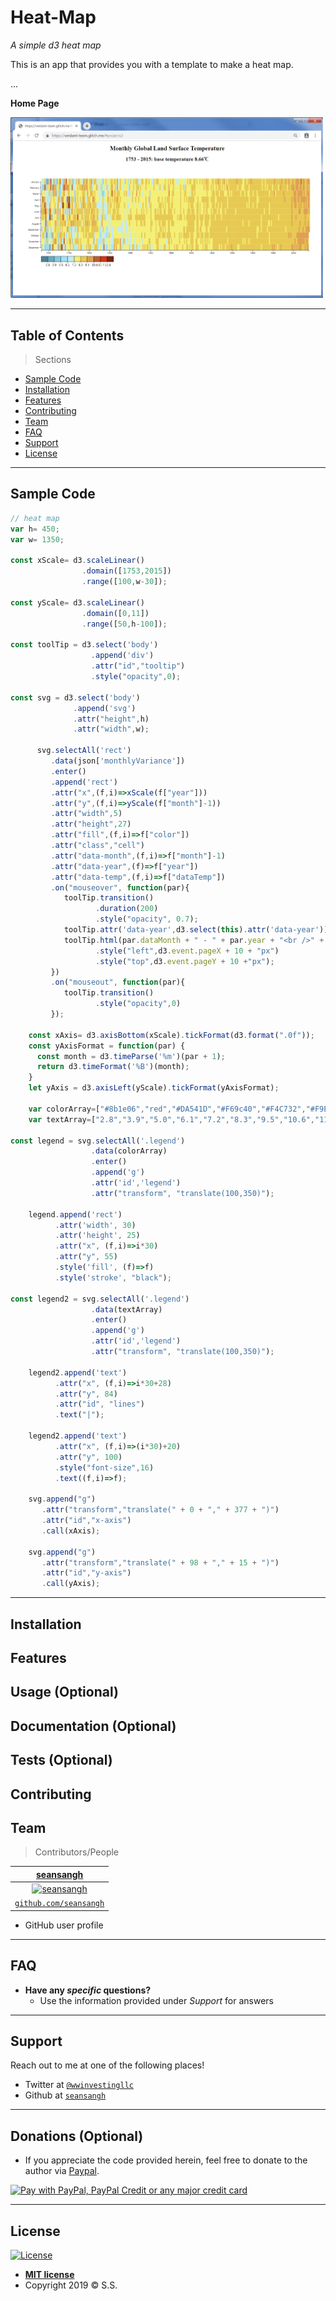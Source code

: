 # Heat-Map

*A simple d3 heat map*

This is an app that provides you with a template to make a heat map.



...

**Home Page**

<img src="/HeatMap.PNG" title="home page" alt="home page" width="500px">


---


## Table of Contents 

> Sections
- [Sample Code](#Sample_Code)
- [Installation](#installation)
- [Features](#features)
- [Contributing](#contributing)
- [Team](#team)
- [FAQ](#faq)
- [Support](#support)
- [License](#license)


---

## Sample Code

```javascript
// heat map
var h= 450;
var w= 1350;    
    
const xScale= d3.scaleLinear()
                .domain([1753,2015])
                .range([100,w-30]);
    
const yScale= d3.scaleLinear()
                .domain([0,11])
                .range([50,h-100]);

const toolTip = d3.select('body')
                  .append('div')
                  .attr("id","tooltip")
                  .style("opacity",0);
    
const svg = d3.select('body')    
              .append('svg')
              .attr("height",h)
              .attr("width",w);
     
      svg.selectAll('rect')
         .data(json['monthlyVariance'])
         .enter()
         .append('rect')
         .attr("x",(f,i)=>xScale(f["year"]))
         .attr("y",(f,i)=>yScale(f["month"]-1))
         .attr("width",5)
         .attr("height",27)
         .attr("fill",(f,i)=>f["color"])
         .attr("class","cell")
         .attr("data-month",(f,i)=>f["month"]-1)
         .attr("data-year",(f)=>f["year"])
         .attr("data-temp",(f,i)=>f["dataTemp"])
         .on("mouseover", function(par){
            toolTip.transition()
                   .duration(200)
                   .style("opacity", 0.7);
            toolTip.attr('data-year',d3.select(this).attr('data-year')); 
            toolTip.html(par.dataMonth + " - " + par.year + "<br />" + par.dataTemp.toFixed(1) +"&degC" +"<br />" + par.variance.toFixed(1)+"&degC")
                   .style("left",d3.event.pageX + 10 + "px")
                   .style("top",d3.event.pageY + 10 +"px");
         })           
         .on("mouseout", function(par){
            toolTip.transition()
                   .style("opacity",0)
         });
    
    const xAxis= d3.axisBottom(xScale).tickFormat(d3.format(".0f"));
    const yAxisFormat = function(par) {
      const month = d3.timeParse('%m')(par + 1);
      return d3.timeFormat('%B')(month);
    }
    let yAxis = d3.axisLeft(yScale).tickFormat(yAxisFormat);
    
    var colorArray=["#8b1e06","red","#DA541D","#F69c40","#F4C732","#F9EE5D","#A8EEF9", "#79E4F5","#4BCEE3", "#1DADC4", "#04869B"]; colorArray= colorArray.reverse();
    var textArray=["2.8","3.9","5.0","6.1","7.2","8.3","9.5","10.6","11.7", "12.8"];
    
const legend = svg.selectAll('.legend')
                  .data(colorArray)
                  .enter()
                  .append('g')
                  .attr('id','legend')
                  .attr("transform", "translate(100,350)");  
          
    legend.append('rect')
          .attr('width', 30)                         
          .attr('height', 25)
          .attr("x", (f,i)=>i*30)
          .attr("y", 55)
          .style('fill', (f)=>f)
          .style('stroke', "black");

const legend2 = svg.selectAll('.legend')
                  .data(textArray)
                  .enter()
                  .append('g')
                  .attr('id','legend')
                  .attr("transform", "translate(100,350)");  
    
    legend2.append('text')
          .attr("x", (f,i)=>i*30+28)
          .attr("y", 84)
          .attr("id", "lines")
          .text("|");  
    
    legend2.append('text')
          .attr("x", (f,i)=>(i*30)+20)
          .attr("y", 100)
          .style("font-size",16)
          .text((f,i)=>f);   
    
    svg.append("g")
       .attr("transform","translate(" + 0 + "," + 377 + ")")
       .attr("id","x-axis")
       .call(xAxis);
    
    svg.append("g")
       .attr("transform","translate(" + 98 + "," + 15 + ")")
       .attr("id","y-axis")
       .call(yAxis);   

```

---

## Installation
## Features
## Usage (Optional)
## Documentation (Optional)
## Tests (Optional)
## Contributing

## Team

> Contributors/People

| [**seansangh**](https://github.com/seansangh) |
| :---: |
| [![seansangh](https://avatars0.githubusercontent.com/u/45724640?v=3&s=200)](https://github.com/seansangh)    |
| [`github.com/seansangh`](https://github.com/seansangh) | 

-  GitHub user profile

---

## FAQ

- **Have any *specific* questions?**
    - Use the information provided under *Support* for answers

---

## Support

Reach out to me at one of the following places!

- Twitter at [`@wwinvestingllc`](https://twitter.com/wwinvestingllc?lang=en)
- Github at [`seansangh`](https://github.com/seansangh)

---

## Donations (Optional)

- If you appreciate the code provided herein, feel free to donate to the author via [Paypal](https://www.paypal.com/cgi-bin/webscr?cmd=_s-xclick&hosted_button_id=4VED5H2K8Z4TU&source=url).

[<img src="https://www.paypalobjects.com/webstatic/en_US/i/buttons/cc-badges-ppppcmcvdam.png" alt="Pay with PayPal, PayPal Credit or any major credit card" />](https://www.paypal.com/cgi-bin/webscr?cmd=_s-xclick&hosted_button_id=4VED5H2K8Z4TU&source=url)

---

## License

[![License](http://img.shields.io/:license-mit-blue.svg?style=flat-square)](http://badges.mit-license.org)

- **[MIT license](http://opensource.org/licenses/mit-license.php)**
- Copyright 2019 © <a>S.S.</a>
